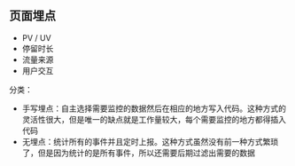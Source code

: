 ## 页面埋点
- PV / UV
- 停留时长 
- 流量来源
- 用户交互

分类：
- 手写埋点：自主选择需要监控的数据然后在相应的地方写入代码。这种方式的灵活性很大，但是唯一的缺点就是工作量较大，每个需要监控的地方都得插入代码
- 无埋点：统计所有的事件并且定时上报。这种方式虽然没有前一种方式繁琐了，但是因为统计的是所有事件，所以还需要后期过滤出需要的数据
